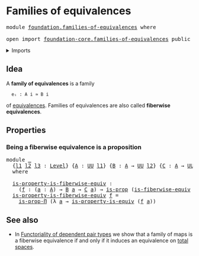 # Families of equivalences

<pre class="Agda"><a id="37" class="Keyword">module</a> <a id="44" href="foundation.families-of-equivalences.html" class="Module">foundation.families-of-equivalences</a> <a id="80" class="Keyword">where</a>

<a id="87" class="Keyword">open</a> <a id="92" class="Keyword">import</a> <a id="99" href="foundation-core.families-of-equivalences.html" class="Module">foundation-core.families-of-equivalences</a> <a id="140" class="Keyword">public</a>
</pre>
<details><summary>Imports</summary>

<pre class="Agda"><a id="197" class="Keyword">open</a> <a id="202" class="Keyword">import</a> <a id="209" href="foundation.equivalences.html" class="Module">foundation.equivalences</a>
<a id="233" class="Keyword">open</a> <a id="238" class="Keyword">import</a> <a id="245" href="foundation.universe-levels.html" class="Module">foundation.universe-levels</a>

<a id="273" class="Keyword">open</a> <a id="278" class="Keyword">import</a> <a id="285" href="foundation-core.propositions.html" class="Module">foundation-core.propositions</a>
</pre>
</details>

## Idea

A **family of equivalences** is a family

```text
  eᵢ : A i ≃ B i
```

of [equivalences](foundation-core.equivalences.md). Families of equivalences are
also called **fiberwise equivalences**.

## Properties

### Being a fiberwise equivalence is a proposition

<pre class="Agda"><a id="609" class="Keyword">module</a> <a id="616" href="foundation.families-of-equivalences.html#616" class="Module">_</a>
  <a id="620" class="Symbol">{</a><a id="621" href="foundation.families-of-equivalences.html#621" class="Bound">l1</a> <a id="624" href="foundation.families-of-equivalences.html#624" class="Bound">l2</a> <a id="627" href="foundation.families-of-equivalences.html#627" class="Bound">l3</a> <a id="630" class="Symbol">:</a> <a id="632" href="Agda.Primitive.html#742" class="Postulate">Level</a><a id="637" class="Symbol">}</a> <a id="639" class="Symbol">{</a><a id="640" href="foundation.families-of-equivalences.html#640" class="Bound">A</a> <a id="642" class="Symbol">:</a> <a id="644" href="Agda.Primitive.html#388" class="Primitive">UU</a> <a id="647" href="foundation.families-of-equivalences.html#621" class="Bound">l1</a><a id="649" class="Symbol">}</a> <a id="651" class="Symbol">{</a><a id="652" href="foundation.families-of-equivalences.html#652" class="Bound">B</a> <a id="654" class="Symbol">:</a> <a id="656" href="foundation.families-of-equivalences.html#640" class="Bound">A</a> <a id="658" class="Symbol">→</a> <a id="660" href="Agda.Primitive.html#388" class="Primitive">UU</a> <a id="663" href="foundation.families-of-equivalences.html#624" class="Bound">l2</a><a id="665" class="Symbol">}</a> <a id="667" class="Symbol">{</a><a id="668" href="foundation.families-of-equivalences.html#668" class="Bound">C</a> <a id="670" class="Symbol">:</a> <a id="672" href="foundation.families-of-equivalences.html#640" class="Bound">A</a> <a id="674" class="Symbol">→</a> <a id="676" href="Agda.Primitive.html#388" class="Primitive">UU</a> <a id="679" href="foundation.families-of-equivalences.html#627" class="Bound">l3</a><a id="681" class="Symbol">}</a>
  <a id="685" class="Keyword">where</a>

  <a id="694" href="foundation.families-of-equivalences.html#694" class="Function">is-property-is-fiberwise-equiv</a> <a id="725" class="Symbol">:</a>
    <a id="731" class="Symbol">(</a><a id="732" href="foundation.families-of-equivalences.html#732" class="Bound">f</a> <a id="734" class="Symbol">:</a> <a id="736" class="Symbol">(</a><a id="737" href="foundation.families-of-equivalences.html#737" class="Bound">a</a> <a id="739" class="Symbol">:</a> <a id="741" href="foundation.families-of-equivalences.html#640" class="Bound">A</a><a id="742" class="Symbol">)</a> <a id="744" class="Symbol">→</a> <a id="746" href="foundation.families-of-equivalences.html#652" class="Bound">B</a> <a id="748" href="foundation.families-of-equivalences.html#737" class="Bound">a</a> <a id="750" class="Symbol">→</a> <a id="752" href="foundation.families-of-equivalences.html#668" class="Bound">C</a> <a id="754" href="foundation.families-of-equivalences.html#737" class="Bound">a</a><a id="755" class="Symbol">)</a> <a id="757" class="Symbol">→</a> <a id="759" href="foundation-core.propositions.html#1029" class="Function">is-prop</a> <a id="767" class="Symbol">(</a><a id="768" href="foundation-core.families-of-equivalences.html#710" class="Function">is-fiberwise-equiv</a> <a id="787" href="foundation.families-of-equivalences.html#732" class="Bound">f</a><a id="788" class="Symbol">)</a>
  <a id="792" href="foundation.families-of-equivalences.html#694" class="Function">is-property-is-fiberwise-equiv</a> <a id="823" href="foundation.families-of-equivalences.html#823" class="Bound">f</a> <a id="825" class="Symbol">=</a>
    <a id="831" href="foundation-core.propositions.html#5482" class="Function">is-prop-Π</a> <a id="841" class="Symbol">(λ</a> <a id="844" href="foundation.families-of-equivalences.html#844" class="Bound">a</a> <a id="846" class="Symbol">→</a> <a id="848" href="foundation.equivalences.html#4866" class="Function">is-property-is-equiv</a> <a id="869" class="Symbol">(</a><a id="870" href="foundation.families-of-equivalences.html#823" class="Bound">f</a> <a id="872" href="foundation.families-of-equivalences.html#844" class="Bound">a</a><a id="873" class="Symbol">))</a>
</pre>
## See also

- In
  [Functoriality of dependent pair types](foundation-core.functoriality-dependent-pair-types.md)
  we show that a family of maps is a fiberwise equivalence if and only if it
  induces an equivalence on [total spaces](foundation.dependent-pair-types.md).

